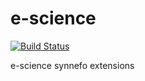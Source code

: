 e-science
=========
[![Build Status](https://travis-ci.org/ibyron/e-science.svg?branch=master)](https:////travis-ci.org/ibyron/api-consumer)

e-science synnefo extensions
